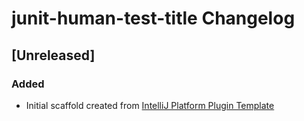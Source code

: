<!-- Keep a Changelog guide -> https://keepachangelog.com -->

# junit-human-test-title Changelog

## [Unreleased]
### Added
- Initial scaffold created from [IntelliJ Platform Plugin Template](https://github.com/JetBrains/intellij-platform-plugin-template)
